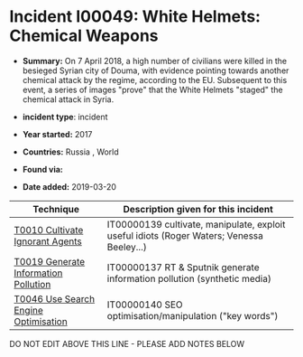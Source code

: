 # Incident I00049: White Helmets: Chemical Weapons

* **Summary:** On 7 April 2018, a high number of civilians were killed in the besieged Syrian city of Douma, with evidence pointing towards another chemical attack by the regime, according to the EU. Subsequent to this event, a series of images "prove" that the White Helmets "staged" the chemical attack in Syria.

* **incident type**: incident

* **Year started:** 2017

* **Countries:** Russia , World

* **Found via:** 

* **Date added:** 2019-03-20
 

| Technique | Description given for this incident |
| --------- | ------------------------- |
| [T0010 Cultivate Ignorant Agents](../../generated_pages/techniques/T0010.md) | IT00000139 cultivate, manipulate, exploit useful idiots (Roger Waters; Venessa Beeley...) |
| [T0019 Generate Information Pollution](../../generated_pages/techniques/T0019.md) | IT00000137 RT & Sputnik generate information pollution (synthetic media) |
| [T0046 Use Search Engine Optimisation](../../generated_pages/techniques/T0046.md) | IT00000140 SEO optimisation/manipulation ("key words") |


DO NOT EDIT ABOVE THIS LINE - PLEASE ADD NOTES BELOW